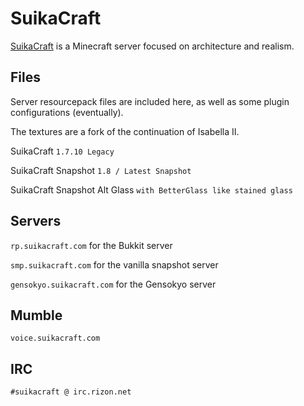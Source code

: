 # SuikaCraft

[SuikaCraft](http://suikacraft.com) is a Minecraft server focused on architecture and realism.

## Files

Server resourcepack files are included here, as well as some plugin configurations (eventually).

The textures are a fork of the continuation of Isabella II.

SuikaCraft `1.7.10 Legacy`

SuikaCraft Snapshot `1.8 / Latest Snapshot`

SuikaCraft Snapshot Alt Glass `with BetterGlass like stained glass`

## Servers

`rp.suikacraft.com` for the Bukkit server

`smp.suikacraft.com` for the vanilla snapshot server

`gensokyo.suikacraft.com` for the Gensokyo server

## Mumble

`voice.suikacraft.com`

## IRC

`#suikacraft @ irc.rizon.net`
